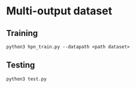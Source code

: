 # Multi-output dataset
## Training
```
python3 hpn_train.py --datapath <path dataset>
```
## Testing
```
python3 test.py
```